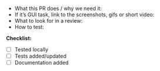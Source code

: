- What this PR does / why we need it:
- If it’s GUI task, link to the screenshots, gifs or short video:
- What to look for in a review:
- How to test:

**Checklist:**

- [ ]  Tested locally
- [ ]  Tests added/updated
- [ ]  Documentation added
